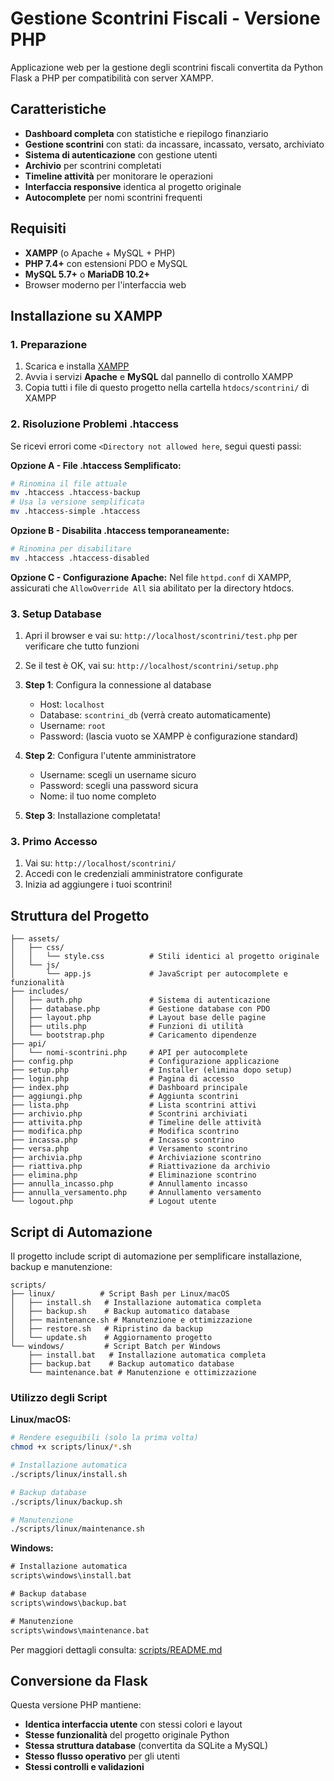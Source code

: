 # Gestione Scontrini Fiscali - Versione PHP

Applicazione web per la gestione degli scontrini fiscali convertita da Python Flask a PHP per compatibilità con server XAMPP.

## Caratteristiche

- **Dashboard completa** con statistiche e riepilogo finanziario
- **Gestione scontrini** con stati: da incassare, incassato, versato, archiviato
- **Sistema di autenticazione** con gestione utenti
- **Archivio** per scontrini completati
- **Timeline attività** per monitorare le operazioni
- **Interfaccia responsive** identica al progetto originale
- **Autocomplete** per nomi scontrini frequenti

## Requisiti

- **XAMPP** (o Apache + MySQL + PHP)
- **PHP 7.4+** con estensioni PDO e MySQL
- **MySQL 5.7+** o **MariaDB 10.2+**
- Browser moderno per l'interfaccia web

## Installazione su XAMPP

### 1. Preparazione

1. Scarica e installa [XAMPP](https://www.apachefriends.org/download.html)
2. Avvia i servizi **Apache** e **MySQL** dal pannello di controllo XAMPP
3. Copia tutti i file di questo progetto nella cartella `htdocs/scontrini/` di XAMPP

### 2. Risoluzione Problemi .htaccess

Se ricevi errori come `<Directory not allowed here`, segui questi passi:

**Opzione A - File .htaccess Semplificato:**
```bash
# Rinomina il file attuale
mv .htaccess .htaccess-backup
# Usa la versione semplificata
mv .htaccess-simple .htaccess
```

**Opzione B - Disabilita .htaccess temporaneamente:**
```bash
# Rinomina per disabilitare
mv .htaccess .htaccess-disabled
```

**Opzione C - Configurazione Apache:**
Nel file `httpd.conf` di XAMPP, assicurati che `AllowOverride All` sia abilitato per la directory htdocs.

### 3. Setup Database

1. Apri il browser e vai su: `http://localhost/scontrini/test.php` per verificare che tutto funzioni
2. Se il test è OK, vai su: `http://localhost/scontrini/setup.php`
3. **Step 1**: Configura la connessione al database
   - Host: `localhost`
   - Database: `scontrini_db` (verrà creato automaticamente)
   - Username: `root`
   - Password: (lascia vuoto se XAMPP è configurazione standard)

3. **Step 2**: Configura l'utente amministratore
   - Username: scegli un username sicuro
   - Password: scegli una password sicura
   - Nome: il tuo nome completo

4. **Step 3**: Installazione completata!

### 3. Primo Accesso

1. Vai su: `http://localhost/scontrini/`
2. Accedi con le credenziali amministratore configurate
3. Inizia ad aggiungere i tuoi scontrini!

## Struttura del Progetto

```
├── assets/
│   ├── css/
│   │   └── style.css          # Stili identici al progetto originale
│   └── js/
│       └── app.js             # JavaScript per autocomplete e funzionalità
├── includes/
│   ├── auth.php               # Sistema di autenticazione
│   ├── database.php           # Gestione database con PDO
│   ├── layout.php             # Layout base delle pagine
│   ├── utils.php              # Funzioni di utilità
│   └── bootstrap.php          # Caricamento dipendenze
├── api/
│   └── nomi-scontrini.php     # API per autocomplete
├── config.php                 # Configurazione applicazione
├── setup.php                  # Installer (elimina dopo setup)
├── login.php                  # Pagina di accesso
├── index.php                  # Dashboard principale
├── aggiungi.php               # Aggiunta scontrini
├── lista.php                  # Lista scontrini attivi
├── archivio.php               # Scontrini archiviati
├── attivita.php               # Timeline delle attività
├── modifica.php               # Modifica scontrino
├── incassa.php                # Incasso scontrino
├── versa.php                  # Versamento scontrino
├── archivia.php               # Archiviazione scontrino
├── riattiva.php               # Riattivazione da archivio
├── elimina.php                # Eliminazione scontrino
├── annulla_incasso.php        # Annullamento incasso
├── annulla_versamento.php     # Annullamento versamento
└── logout.php                 # Logout utente
```

## Script di Automazione

Il progetto include script di automazione per semplificare installazione, backup e manutenzione:

```
scripts/
├── linux/          # Script Bash per Linux/macOS
│   ├── install.sh   # Installazione automatica completa
│   ├── backup.sh    # Backup automatico database
│   ├── maintenance.sh # Manutenzione e ottimizzazione
│   ├── restore.sh   # Ripristino da backup
│   └── update.sh    # Aggiornamento progetto
└── windows/         # Script Batch per Windows
    ├── install.bat   # Installazione automatica completa
    ├── backup.bat    # Backup automatico database
    └── maintenance.bat # Manutenzione e ottimizzazione
```

### Utilizzo degli Script

**Linux/macOS:**
```bash
# Rendere eseguibili (solo la prima volta)
chmod +x scripts/linux/*.sh

# Installazione automatica
./scripts/linux/install.sh

# Backup database
./scripts/linux/backup.sh

# Manutenzione
./scripts/linux/maintenance.sh
```

**Windows:**
```cmd
# Installazione automatica
scripts\windows\install.bat

# Backup database
scripts\windows\backup.bat

# Manutenzione
scripts\windows\maintenance.bat
```

Per maggiori dettagli consulta: [scripts/README.md](scripts/README.md)

## Conversione da Flask

Questa versione PHP mantiene:
- **Identica interfaccia utente** con stessi colori e layout
- **Stesse funzionalità** del progetto originale Python
- **Stessa struttura database** (convertita da SQLite a MySQL)
- **Stesso flusso operativo** per gli utenti
- **Stessi controlli e validazioni**

